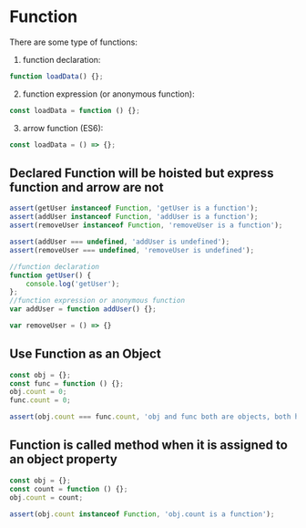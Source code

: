 # Function

There are some type of functions:
1. function declaration:
```javascript
function loadData() {};
```
2. function expression (or anonymous function): 
```javascript
const loadData = function () {};
```
3. arrow function (ES6):
```javascript
const loadData = () => {};
```

## Declared Function will be hoisted but express function and arrow are not

```javascript
assert(getUser instanceof Function, 'getUser is a function');
assert(addUser instanceof Function, 'addUser is a function');
assert(removeUser instanceof Function, 'removeUser is a function');

assert(addUser === undefined, 'addUser is undefined');
assert(removeUser === undefined, 'removeUser is undefined');

//function declaration
function getUser() {
    console.log('getUser');
};
//function expression or anonymous function
var addUser = function addUser() {};

var removeUser = () => {}
```
<!-- js-console -->

## Use Function as an Object
```javascript
const obj = {};
const func = function () {};
obj.count = 0;
func.count = 0;

assert(obj.count === func.count, 'obj and func both are objects, both has property.');
```
<!-- js-console -->

## Function is called method when it is assigned to an object property
```javascript
const obj = {};
const count = function () {};
obj.count = count;

assert(obj.count instanceof Function, 'obj.count is a function');
```
<!-- js-console -->

